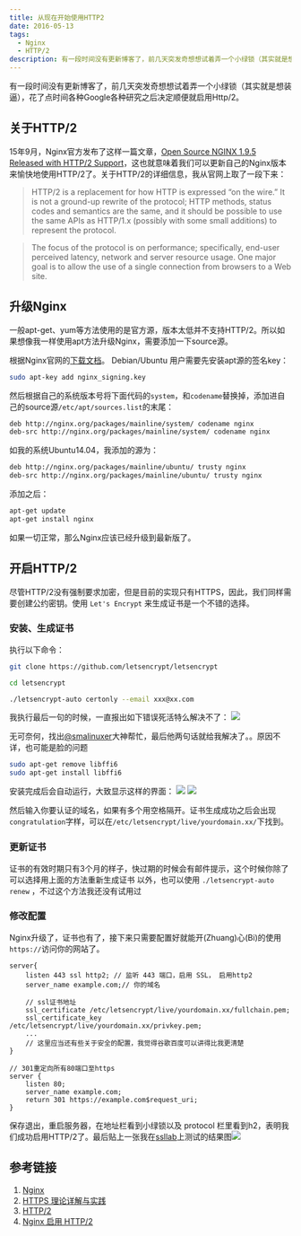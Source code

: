 ```yaml
---
title: 从现在开始使用HTTP2
date: 2016-05-13
tags:
  - Nginx
  - HTTP/2
description: 有一段时间没有更新博客了，前几天突发奇想想试着弄一个小绿锁（其实就是想装逼），花了点时间各种Google各种研究之后决定顺便就启用Http/2。
---
```


有一段时间没有更新博客了，前几天突发奇想想试着弄一个小绿锁（其实就是想装逼），花了点时间各种Google各种研究之后决定顺便就启用Http/2。

## 关于HTTP/2
15年9月，Nginx官方发布了这样一篇文章，[Open Source NGINX 1.9.5 Released with HTTP/2 Support](https://www.nginx.com/blog/nginx-1-9-5/)，这也就意味着我们可以更新自己的Nginx版本来愉快地使用HTTP/2了。关于HTTP/2的详细信息，我从官网上取了一段下来：
> HTTP/2 is a replacement for how HTTP is expressed “on the wire.” It is not a ground-up rewrite of the protocol; HTTP methods, status codes and semantics are the same, and it should be possible to use the same APIs as HTTP/1.x (possibly with some small additions) to represent the protocol.

> The focus of the protocol is on performance; specifically, end-user perceived latency, network and server resource usage. One major goal is to allow the use of a single connection from browsers to a Web site.


## 升级Nginx
一般apt-get、yum等方法使用的是官方源，版本太低并不支持HTTP/2。所以如果想像我一样使用apt方法升级Nginx，需要添加一下source源。

根据Nginx官网的[下载文档](http://nginx.org/en/linux_packages.html)。 Debian/Ubuntu 用户需要先安装apt源的签名key：

``` zsh
sudo apt-key add nginx_signing.key
```

然后根据自己的系统版本号将下面代码的`system`，和`codename`替换掉，添加进自己的source源`/etc/apt/sources.list`的末尾：

``` zsh
deb http://nginx.org/packages/mainline/system/ codename nginx
deb-src http://nginx.org/packages/mainline/system/ codename nginx
```
如我的系统Ubuntu14.04，我添加的源为：

``` zsh
deb http://nginx.org/packages/mainline/ubuntu/ trusty nginx
deb-src http://nginx.org/packages/mainline/ubuntu/ trusty nginx
```

添加之后：

``` zsh
apt-get update
apt-get install nginx
```

如果一切正常，那么Nginx应该已经升级到最新版了。

## 开启HTTP/2
尽管HTTP/2没有强制要求加密，但是目前的实现只有HTTPS，因此，我们同样需要创建公约密钥。使用 `Let's Encrypt` 来生成证书是一个不错的选择。

### 安装、生成证书
执行以下命令：

``` zsh
git clone https://github.com/letsencrypt/letsencrypt

cd letsencrypt

./letsencrypt-auto certonly --email xxx@xx.com 
```
我执行最后一句的时候，一直报出如下错误死活特么解决不了：
![](https://demo.alkalixin.cn/http2imgs/1.png)

无可奈何，找出[@smalinuxer](https://smalinuxer.github.io/)大神帮忙，最后他两句话就给我解决了。。原因不详，也可能是脸的问题

``` zsh
sudo apt-get remove libffi6
sudo apt-get install libffi6
```

安装完成后会自动运行，大致显示这样的界面：
![](https://demo.alkalixin.cn/http2imgs/2.png)
![](https://demo.alkalixin.cn/http2imgs/3.png)

然后输入你要认证的域名，如果有多个用空格隔开。证书生成成功之后会出现`congratulation`字样，可以在`/etc/letsencrypt/live/yourdomain.xx/`下找到。

### 更新证书
证书的有效时期只有3个月的样子，快过期的时候会有邮件提示，这个时候你除了可以选择用上面的方法重新生成证书
以外，也可以使用 `./letsencrypt-auto renew` ，不过这个方法我还没有试用过

### 修改配置
Nginx升级了，证书也有了，接下来只需要配置好就能开(Zhuang)心(Bi)的使用`https://`访问你的网站了。

``` nginx
server{
	listen 443 ssl http2; // 监听 443 端口，启用 SSL， 启用http2
	server_name example.com;// 你的域名

	// ssl证书地址
	ssl_certificate /etc/letsencrypt/live/yourdomain.xx/fullchain.pem;
	ssl_certificate_key /etc/letsencrypt/live/yourdomain.xx/privkey.pem; 
	...
	// 这里应当还有些关于安全的配置，我觉得谷歌百度可以讲得比我更清楚
}

// 301重定向所有80端口至https
server {
    listen 80;
    server_name example.com;
    return 301 https://example.com$request_uri;
}
```
保存退出，重启服务器，在地址栏看到小绿锁以及 protocol 栏里看到h2，表明我们成功启用HTTP/2了。最后贴上一张我在[ssllab](https://www.ssllabs.com/ssltest/index.html)上测试的结果图![](https://www.alkalixin.cn/img/httpsa+.png)



## 参考链接
1. [Nginx](http://nginx.org/)
2. [HTTPS 理论详解与实践](https://segmentfault.com/a/1190000004985253#articleHeader11)
3. [HTTP/2](https://http2.github.io/)
4. [Nginx 启用 HTTP/2](https://isudox.com/2016/03/18/enable-http-2-on-nginx/)